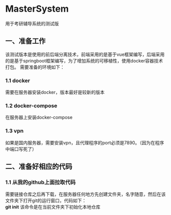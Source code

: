 # MasterSystem
用于考研辅导系统的测试版
## 一、准备工作
该测试版本是使用的前后端分离技术，前端采用的是基于vue框架编写，后端采用的是基于springboot框架编写，为了增加系统的可移植性，使用docker容器技术打包。
需要准备的环境如下：
### 1.1 docker
需要在服务器安装docker，版本最好是较新的版本
### 1.2 docker-compose
在服务器上安装docker-compose
### 1.3 vpn
如果是国内服务器，需要安装vpn，且代理程序的port必须是7890。（因为在程序中端口写死了）
## 二、准备好相应的代码
### 1.1 从我的github上面拉取代码
需要链接仓库之后再下载，在服务器任何地方先创建文件夹，名字随意，然后在该文件夹下打开git的运行窗口，代码如下：  
**git init** 该命令是在当前文件夹下初始化本地仓库
